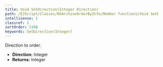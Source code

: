 ```yaml
---
title: Void SetDirection(Integer Direction)
path: /EJScript/Classes/NSArchiveOrderByInfo/Member functions/Void SetDirection(Integer p_0)
intellisense: 1
classref: 1
sortOrder: 1198
keywords: SetDirection(Integer)
---
```



Direction to order.



* **Direction:** Integer
* **Returns:** Integer


